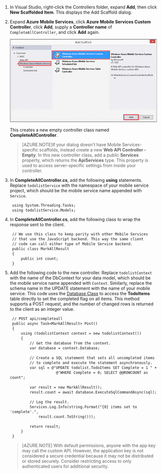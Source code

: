 

1. In Visual Studio, right-click the Controllers folder, expand **Add**, then click **New Scaffolded Item**. This displays the Add Scaffold dialog.

2. Expand **Azure Mobile Services**, click **Azure Mobile Services Custom Controller**,  click **Add**, supply a **Controller name** of `CompleteAllController`, and click **Add** again.

	![Web API Add Scaffold dialog](./media/mobile-services-dotnet-backend-create-custom-api/add-custom-api-controller.png)

	This creates a new empty controller class named **CompleteAllController**.

	>[AZURE.NOTE]If your dialog doesn't have Mobile Services-specific scaffolds, instead create a new **Web API Controller - Empty**. In this new controller class, add a public **Services** property, which returns the **ApiServices** type. This property is used to access server-specific settings from inside your controller.

3. In **CompleteAllController.cs**, add the following **using** statements. 	Replace `todolistService` with the namespace of your mobile service project, which should be the mobile service name appended with `Service`.

		using System.Threading.Tasks;
		using todolistService.Models;

4. In **CompleteAllController.cs**, add the following class to wrap the response sent to the client.

        // We use this class to keep parity with other Mobile Services
        // that use the JavaScript backend. This way the same client
        // code can call either type of Mobile Service backend.
        public class MarkAllResult
        {
            public int count;
        }

5. Add the following code to the new controller. Replace `todolistContext` with the name of the DbContext for your data model, which should be the mobile service name appended with `Context`. Similarly, replace the schema name in the UPDATE statement with the name of your mobile service. This code uses the [Database Class](http://msdn.microsoft.com/zh-cn/library/system.data.entity.database.aspx) to access the **TodoItems** table directly to set the completed flag on all items. This method supports a POST request, and the number of changed rows is returned to the client as an integer value.


	    // POST api/completeall        
        public async Task<MarkAllResult> Post()
        {
            using (todolistContext context = new todolistContext())
            {
                // Get the database from the context.
                var database = context.Database;

                // Create a SQL statement that sets all uncompleted items
                // to complete and execute the statement asynchronously.
                var sql = @"UPDATE todolist.TodoItems SET Complete = 1 " +
                            @"WHERE Complete = 0; SELECT @@ROWCOUNT as count";

                var result = new MarkAllResult();
                result.count = await database.ExecuteSqlCommandAsync(sql);

                // Log the result.
                Services.Log.Info(string.Format("{0} items set to 'complete'.", 
                    result.count.ToString()));
                
                return result;
            }
        }

	> [AZURE.NOTE] With default permissions, anyone with the app key may call the custom API. However, the application key is not considered a secure credential because it may not be distributed or stored securely. Consider restricting access to only authenticated users for additional security.
